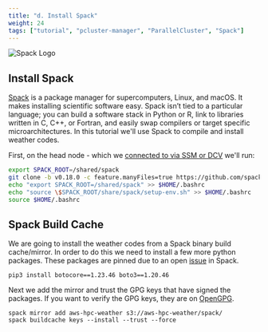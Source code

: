 ```yaml
---
title: "d. Install Spack"
weight: 24
tags: ["tutorial", "pcluster-manager", "ParallelCluster", "Spack"]
---
```


![Spack Logo](/images/pcluster/spack.svg)

## Install Spack

[Spack](https://spack.io/) is a package manager for supercomputers, Linux, and macOS. It makes installing scientific software easy. Spack isn’t tied to a particular language; you can build a software stack in Python or R, link to libraries written in C, C++, or Fortran, and easily swap compilers or target specific microarchitectures. In this tutorial we'll use Spack to compile and install weather codes.

First, on the head node - which we [connected to via SSM or DCV](02-connect-cluster.html) we'll run:

```bash
export SPACK_ROOT=/shared/spack
git clone -b v0.18.0 -c feature.manyFiles=true https://github.com/spack/spack $SPACK_ROOT
echo "export SPACK_ROOT=/shared/spack" >> $HOME/.bashrc
echo "source \$SPACK_ROOT/share/spack/setup-env.sh" >> $HOME/.bashrc
source $HOME/.bashrc
```

## Spack Build Cache

We are going to install the weather codes from a Spack binary build cache/mirror. In order to do this we need to install a few more python packages.
These packages are pinned due to an open [issue](https://github.com/spack/spack/issues/28830) in Spack.

```
pip3 install botocore==1.23.46 boto3==1.20.46
```

Next we add the mirror and trust the GPG keys that have signed the packages.
If you want to verify the GPG keys, they are on [OpenGPG](https://keys.openpgp.org/search?q=aws-hpc-weather%40amazon.com).

```
spack mirror add aws-hpc-weather s3://aws-hpc-weather/spack/
spack buildcache keys --install --trust --force
```

